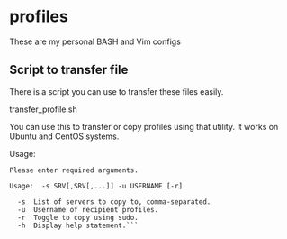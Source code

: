 # profiles
These are my personal BASH and Vim configs

## Script to transfer file 
There is a script you can use to transfer these files easily.

transfer_profile.sh

You can use this to transfer or copy profiles using that utility.
It works on Ubuntu and CentOS systems. 

Usage:

```bob@ubuntu-vm1 ~ $ ./transfer_profile.sh
Please enter required arguments.

Usage:  -s SRV[,SRV[,...]] -u USERNAME [-r]

  -s  List of servers to copy to, comma-separated.
  -u  Username of recipient profiles.
  -r  Toggle to copy using sudo.
  -h  Display help statement.```
